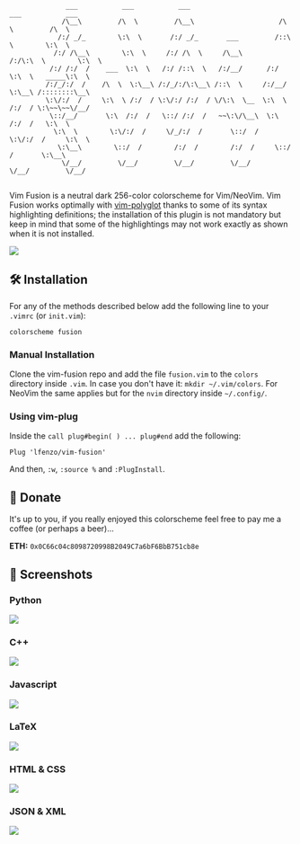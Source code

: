 ```{python}
              ___           ___           ___                       ___           ___     
             /\__\         /\  \         /\__\                     /\  \         /\  \    
            /:/ _/_        \:\  \       /:/ _/_       ___         /::\  \        \:\  \   
           /:/ /\__\        \:\  \     /:/ /\  \     /\__\       /:/\:\  \        \:\  \  
          /:/ /:/  /    ___  \:\  \   /:/ /::\  \   /:/__/      /:/  \:\  \   _____\:\  \ 
         /:/_/:/  /    /\  \  \:\__\ /:/_/:/\:\__\ /::\  \     /:/__/ \:\__\ /::::::::\__\
         \:\/:/  /     \:\  \ /:/  / \:\/:/ /:/  / \/\:\  \__  \:\  \ /:/  / \:\~~\~~\/__/
          \::/__/       \:\  /:/  /   \::/ /:/  /   ~~\:\/\__\  \:\  /:/  /   \:\  \      
           \:\  \        \:\/:/  /     \/_/:/  /       \::/  /   \:\/:/  /     \:\  \     
            \:\__\        \::/  /        /:/  /        /:/  /     \::/  /       \:\__\    
             \/__/         \/__/         \/__/         \/__/       \/__/         \/__/
        
```

Vim Fusion is a neutral dark 256-color colorscheme for Vim/NeoVim. Vim Fusion works optimally with [vim-polyglot](https://github.com/sheerun/vim-polyglot) thanks to some of its syntax highlighting definitions; the installation of this plugin is not mandatory but keep in mind that some of the highlightings may not work exactly as shown when it is not installed. 

![](https://raw.githubusercontent.com/lfenzo/vim-fusion/main/screenshots/cover.png)

## :hammer_and_wrench: Installation

For any of the methods described below add the following line to your `.vimrc` (or `init.vim`):

```console
colorscheme fusion
```
### Manual Installation

Clone the vim-fusion repo and add the file `fusion.vim` to the `colors` directory inside `.vim`. In case you don't have it: `mkdir ~/.vim/colors`. For NeoVim the same applies but for the `nvim` directory inside `~/.config/`.

### Using vim-plug

Inside the ``call plug#begin( ) ... plug#end`` add the following:

```console
Plug 'lfenzo/vim-fusion'
```
And then, `:w`, `:source %` and `:PlugInstall`.

## :money_with_wings: Donate

It's up to you, if you really enjoyed this colorscheme feel free to pay me a coffee (or perhaps a beer)...

**ETH:** `0x0C66c04c8098720998B2049C7a6bF6BbB751cb8e`

## :camera_flash: Screenshots

### Python
![](https://raw.githubusercontent.com/lfenzo/vim-fusion/main/screenshots/python.png)

### C++
![](https://raw.githubusercontent.com/lfenzo/vim-fusion/main/screenshots/cplusplus.png)

### Javascript 
![](https://raw.githubusercontent.com/lfenzo/vim-fusion/main/screenshots/javascript.png)

### LaTeX
![](https://raw.githubusercontent.com/lfenzo/vim-fusion/main/screenshots/latex.png)

### HTML & CSS
![](https://raw.githubusercontent.com/lfenzo/vim-fusion/main/screenshots/html-css.png)

### JSON & XML
![](https://github.com/lfenzo/vim-fusion/blob/main/screenshots/json-xml.png)
